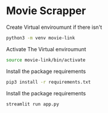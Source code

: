 # Movie Scrapper

Create Virtual enviroumunt if there isn't
```bash
python3 -m venv movie-link
```
Activate The Virtual enviroumunt
```bash
source movie-link/bin/activate
```
Install the package requirements
```bash
pip3 install -r requirements.txt
```
Install the package requirements
```bash
streamlit run app.py
```

